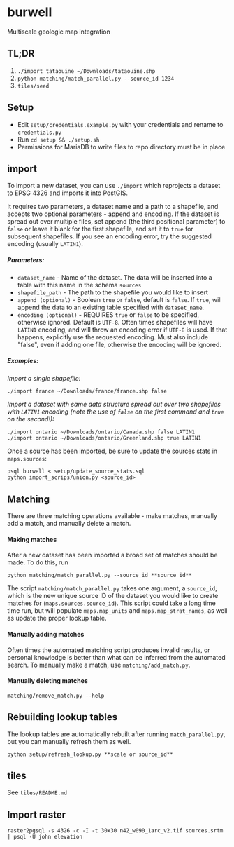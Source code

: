 # burwell
Multiscale geologic map integration

## TL;DR
1. `./import tataouine ~/Downloads/tataouine.shp`
2. `python matching/match_parallel.py --source_id 1234`
3. `tiles/seed`


## Setup
+ Edit ````setup/credentials.example.py```` with your credentials and rename to ````credentials.py````
+ Run ````cd setup && ./setup.sh````
+ Permissions for MariaDB to write files to repo directory must be in place


## import
To import a new dataset, you can use ````./import```` which reprojects a dataset to EPSG 4326 and imports it into PostGIS.

It requires two parameters, a dataset name and a path to a shapefile, and accepts two optional parameters - append and encoding. If the dataset is spread out over multiple files, set append (the third positional parameter) to ````false```` or leave it blank for the first shapefile, and set it to ````true```` for subsequent shapefiles. If you see an encoding error, try the suggested encoding (usually ````LATIN1````).

##### Parameters:
+ ````dataset_name```` - Name of the dataset. The data will be inserted into a table with this name in the schema ````sources````
+ ````shapefile_path```` - The path to the shapefile you would like to insert
+ ````append (optional)```` - Boolean ````true```` or ````false````, default is ````false````. If ````true````, will append the data to an existing table specified with ````dataset_name````.
+ ````encoding (optional)```` - REQUIRES ````true```` or ````false```` to be specified, otherwise ignored. Default is ````UTF-8````. Often times shapefiles will have ````LATIN1```` encoding, and will throw an encoding error if ````UTF-8```` is used. If that happens, explicitly use the requested encoding. Must also include "false", even if adding one file, otherwise the encoding will be ignored.

##### Examples:

_Import a single shapefile:_
````
./import france ~/Downloads/france/france.shp false
````

 _Import a dataset with same data structure spread out over two shapefiles with ````LATIN1```` encoding (note the use of ````false```` on the first command and ````true```` on the second!):_
````
./import ontario ~/Downloads/ontario/Canada.shp false LATIN1
./import ontario ~/Downloads/ontario/Greenland.shp true LATIN1
````

Once a source has been imported, be sure to update the sources stats in `maps.sources`:

````
psql burwell < setup/update_source_stats.sql
python import_scrips/union.py <source_id>
````


## Matching
There are three matching operations available - make matches, manually add a match, and manually delete a match.

#### Making matches
After a new dataset has been imported a broad set of matches should be made. To do this, run

````
python matching/match_parallel.py --source_id **source id**
````

The script `matching/match_parallel.py` takes one argument, a `source_id`, which is the new unique source ID of the dataset
you would like to create matches for (`maps.sources.source_id`). This script could take a long time time run, but will
populate `maps.map_units` and `maps.map_strat_names`, as well as update the proper lookup table.


#### Manually adding matches
Often times the automated matching script produces invalid results, or personal knowledge is better than what can be inferred from
the automated search. To manually make a match, use `matching/add_match.py`.

#### Manually deleting matches
`matching/remove_match.py --help`



## Rebuilding lookup tables
The lookup tables are automatically rebuilt after running `match_parallel.py`, but you can manually refresh them as well.

````
python setup/refresh_lookup.py **scale or source_id**
````




## tiles
See `tiles/README.md`


## Import raster

````
raster2pgsql -s 4326 -c -I -t 30x30 n42_w090_1arc_v2.tif sources.srtm | psql -U john elevation

````
